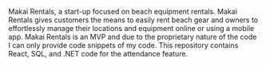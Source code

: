 Makai Rentals, a start-up focused on beach equipment rentals. Makai Rentals gives customers the means to easily rent beach gear and owners to effortlessly manage their locations and equipment online or using a mobile app. Makai Rentals is an MVP and due to the proprietary nature of the code I can only provide code snippets of my code. This repository contains React, SQL, and .NET code for the attendance feature.
